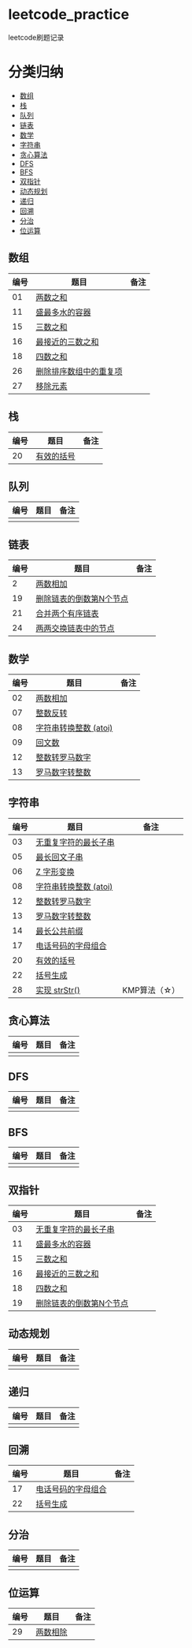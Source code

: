 # leetcode_practice
leetcode刷题记录

# 分类归纳

- [数组](#数组)
- [栈](#栈)
- [队列](#队列)
- [链表](#链表)
- [数学](#数学)
- [字符串](#字符串)
- [贪心算法](#贪心算法)
- [DFS](#DFS)
- [BFS](#BFS)
- [双指针](#双指针)
- [动态规划](#动态规划)
- [递归](#递归)
- [回溯](#回溯)
- [分治](#分治)
- [位运算](#位运算)





## 数组

| 编号 | 题目                                                         | 备注 |
| :--- | ------------------------------------------------------------ | ---- |
| 01   | [两数之和](https://leetcode-cn.com/problems/two-sum)         |      |
| 11   | [盛最多水的容器](https://leetcode-cn.com/problems/container-with-most-water) |      |
| 15   | [三数之和](https://leetcode-cn.com/problems/3sum)            |      |
| 16   | [ 最接近的三数之和](https://leetcode-cn.com/problems/3sum-closest) |      |
| 18   | [四数之和](https://leetcode-cn.com/problems/4sum)            |      |
| 26   | [删除排序数组中的重复项](https://leetcode-cn.com/problems/remove-duplicates-from-sorted-array) |      |
| 27   | [移除元素](https://leetcode-cn.com/problems/remove-element)  |      |



## 栈

| 编号 | 题目                                                         | 备注 |
| :--- | ------------------------------------------------------------ | ---- |
| 20   | [有效的括号](https://leetcode-cn.com/problems/valid-parentheses) |      |

## 队列

| 编号 | 题目 | 备注 |
| :--- | ---- | ---- |
|      |      |      |

## 链表

| 编号 | 题目                                                         | 备注 |
| :--- | ------------------------------------------------------------ | ---- |
| 2    | [两数相加](https://leetcode-cn.com/problems/add-two-numbers) |      |
| 19   | [删除链表的倒数第N个节点](https://leetcode-cn.com/problems/remove-nth-node-from-end-of-list) |      |
| 21   | [合并两个有序链表](https://leetcode-cn.com/problems/merge-two-sorted-lists) |      |
| 24   | [两两交换链表中的节点](https://leetcode-cn.com/problems/swap-nodes-in-pairs) |      |

## 数学

| 编号 | 题目                                                         | 备注 |
| :--- | ------------------------------------------------------------ | ---- |
| 02   | [两数相加](https://leetcode-cn.com/problems/add-two-numbers) |      |
| 07   | [整数反转](https://leetcode-cn.com/problems/reverse-integer) |      |
| 08   | [ 字符串转换整数 (atoi)](https://leetcode-cn.com/problems/string-to-integer-atoi) |      |
| 09   | [回文数](https://leetcode-cn.com/problems/palindrome-number) |      |
| 12   | [整数转罗马数字](https://leetcode-cn.com/problems/integer-to-roman) |      |
| 13   | [罗马数字转整数](https://leetcode-cn.com/problems/roman-to-integer) |      |

## 字符串

| 编号 | 题目                                                         | 备注         |
| :--- | ------------------------------------------------------------ | ------------ |
| 03   | [无重复字符的最长子串](https://leetcode-cn.com/problems/longest-substring-without-repeating-characters) |              |
| 05   | [最长回文子串](https://leetcode-cn.com/problems/longest-palindromic-substring) |              |
| 06   | [Z 字形变换](https://leetcode-cn.com/problems/zigzag-conversion) |              |
| 08   | [ 字符串转换整数 (atoi)](https://leetcode-cn.com/problems/string-to-integer-atoi) |              |
| 12   | [整数转罗马数字](https://leetcode-cn.com/problems/integer-to-roman) |              |
| 13   | [罗马数字转整数](https://leetcode-cn.com/problems/roman-to-integer) |              |
| 14   | [最长公共前缀](https://leetcode-cn.com/problems/longest-common-prefix) |              |
| 17   | [电话号码的字母组合](https://leetcode-cn.com/problems/letter-combinations-of-a-phone-number) |              |
| 20   | [有效的括号](https://leetcode-cn.com/problems/valid-parentheses) |              |
| 22   | [ 括号生成](https://leetcode-cn.com/problems/generate-parentheses) |              |
| 28   | [实现 strStr()](https://leetcode-cn.com/problems/implement-strstr) | KMP算法（☆） |

## 贪心算法

| 编号 | 题目 | 备注 |
| :--- | ---- | ---- |
|      |      |      |

## DFS

| 编号 | 题目 | 备注 |
| :--- | ---- | ---- |
|      |      |      |

## BFS

| 编号 | 题目 | 备注 |
| :--- | ---- | ---- |
|      |      |      |

## 双指针

| 编号 | 题目                                                         | 备注 |
| :--- | ------------------------------------------------------------ | ---- |
| 03   | [无重复字符的最长子串](https://leetcode-cn.com/problems/longest-substring-without-repeating-characters) |      |
| 11   | [盛最多水的容器](https://leetcode-cn.com/problems/container-with-most-water) |      |
| 15   | [三数之和](https://leetcode-cn.com/problems/3sum)            |      |
| 16   | [ 最接近的三数之和](https://leetcode-cn.com/problems/3sum-closest) |      |
| 18   | [四数之和](https://leetcode-cn.com/problems/4sum)            |      |
| 19   | [ 删除链表的倒数第N个节点](https://leetcode-cn.com/problems/remove-nth-node-from-end-of-list) |      |

## 动态规划

| 编号 | 题目 | 备注 |
| :--- | ---- | ---- |
|      |      |      |

## 递归

| 编号 | 题目 | 备注 |
| :--- | ---- | ---- |
|      |      |      |

## 回溯

| 编号 | 题目                                                         | 备注 |
| :--- | ------------------------------------------------------------ | ---- |
| 17   | [电话号码的字母组合](https://leetcode-cn.com/problems/letter-combinations-of-a-phone-number) |      |
| 22   | [ 括号生成](https://leetcode-cn.com/problems/generate-parentheses) |      |

## 分治

| 编号 | 题目 | 备注 |
| :--- | ---- | ---- |
|      |      |      |

## 位运算

| 编号 | 题目                                                         | 备注 |
| :--- | ------------------------------------------------------------ | ---- |
| 29   | [两数相除](https://leetcode-cn.com/problems/divide-two-integers) |      |